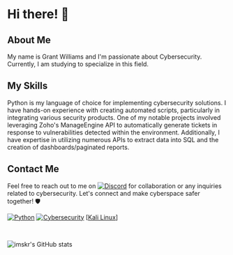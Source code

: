 # Hi there! 👋

## About Me
My name is Grant Williams and I'm passionate about Cybersecurity. Currently, I am studying to specialize in this field.

## My Skills
Python is my language of choice for implementing cybersecurity solutions. I have hands-on experience with creating automated scripts, particularly in integrating various security products. One of my notable projects involved leveraging Zoho's ManageEngine API to automatically generate tickets in response to vulnerabilities detected within the environment. Additionally, I have expertise in utilizing numerous APIs to extract data into SQL and the creation of dashboards/paginated reports.

## Contact Me
Feel free to reach out to me on [![Discord](https://img.shields.io/badge/Discord-7289DA?style=for-the-badge&logo=discord&logoColor=white)](https://discord.com/users/457224124775792640) for collaboration or any inquiries related to cybersecurity. Let's connect and make cyberspace safer together! 🛡️

[![Python](https://img.shields.io/badge/Python-3776AB?style=for-the-badge&logo=python&logoColor=white)](https://www.python.org/)
[![Cybersecurity](https://img.shields.io/badge/Cybersecurity-0088CC?style=for-the-badge)](https://en.wikipedia.org/wiki/Cybersecurity)
[[Kali Linux](https://img.shields.io/badge/-Kali%20Linux-%23557C94?style=for-the-badge&logo=kalilinux&logoColor=white)]

<br>

![imskr's GitHub stats](https://github-readme-stats.vercel.app/api?username=cyberdataint&theme=moltack&show_icons=true)

<br>
<!--
**cyberdataint/cyberdataint** is a ✨ _special_ ✨ repository because its `README.md` (this file) appears on your GitHub profile.

Here are some ideas to get you started:

- 🔭 I’m currently working on ...
- 🌱 I’m currently learning ...
- 👯 I’m looking to collaborate on ...
- 🤔 I’m looking for help with ...
- 💬 Ask me about ...
- 📫 How to reach me: ...
- 😄 Pronouns: ...
- ⚡ Fun fact: ...
-->
